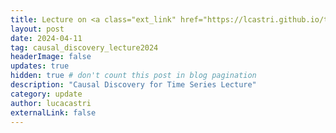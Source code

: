 ```yaml
---
title: Lecture on <a class="ext_link" href="https://lcastri.github.io/talk/causal_discovery_lecture.pdf">Causal Discovery for Time-Series Data</a> in the Artificial Intelligence course of the Computer Science program at the University of Padua.
layout: post
date: 2024-04-11
tag: causal_discovery_lecture2024
headerImage: false
updates: true
hidden: true # don't count this post in blog pagination
description: "Causal Discovery for Time Series Lecture"
category: update
author: lucacastri
externalLink: false
---
```

